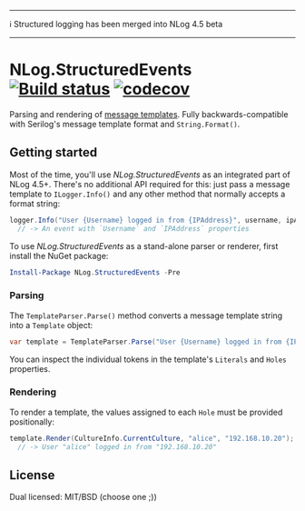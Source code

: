 

---

ℹ️ Structured logging has been merged into NLog 4.5 beta

---

# NLog.StructuredEvents [![Build status](https://ci.appveyor.com/api/projects/status/fs0kc13ywvyfcufe/branch/master?svg=true)](https://ci.appveyor.com/project/nlog/yamtp/branch/master) [![codecov](https://codecov.io/gh/nlog/NLog.StructuredEvents/branch/master/graph/badge.svg)](https://codecov.io/gh/nlog/NLog.StructuredEvents)

Parsing and rendering of [message templates](https://messagetemplates.org). Fully backwards-compatible with Serilog's message template format and `String.Format()`.

## Getting started

Most of the time, you'll use _NLog.StructuredEvents_ as an integrated part of NLog 4.5+. There's no additional API required for this: just pass a message template to `ILogger.Info()` and any other method that normally accepts a format string:

```csharp
logger.Info("User {Username} logged in from {IPAddress}", username, ipAddress)
  // -> An event with `Username` and `IPAddress` properties
```

To use _NLog.StructuredEvents_ as a stand-alone parser or renderer, first install the NuGet package:

```powershell
Install-Package NLog.StructuredEvents -Pre
```

### Parsing

The `TemplateParser.Parse()` method converts a message template string into a `Template` object:

```csharp
var template = TemplateParser.Parse("User {Username} logged in from {IPAddress}");
```

You can inspect the individual tokens in the template's `Literals` and `Holes` properties.

### Rendering

To render a template, the values assigned to each `Hole` must be provided positionally:

```csharp
template.Render(CultureInfo.CurrentCulture, "alice", "192.168.10.20");
  // -> User "alice" logged in from "192.168.10.20"  
```

## License

Dual licensed: MIT/BSD (choose one ;))
